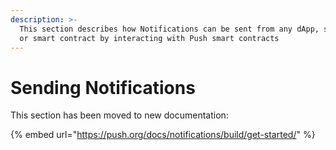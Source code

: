 ```yaml
---
description: >-
  This section describes how Notifications can be sent from any dApp, service,
  or smart contract by interacting with Push smart contracts
---
```


# Sending Notifications

This section has been moved to new documentation:

{% embed url="https://push.org/docs/notifications/build/get-started/" %}
